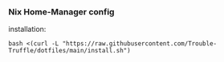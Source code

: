 ### Nix Home-Manager config

installation:
```
bash <(curl -L "https://raw.githubusercontent.com/Trouble-Truffle/dotfiles/main/install.sh")
```
